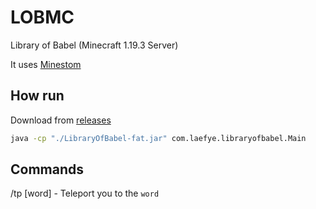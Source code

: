 # LOBMC
Library of Babel (Minecraft 1.19.3 Server)

It uses [Minestom](https://github.com/Minestom/Minestom)
## How run
Download from [releases](https://github.com/Laefye/LOBMC/releases/tag/latest)
```bash
java -cp "./LibraryOfBabel-fat.jar" com.laefye.libraryofbabel.Main
```
## Commands
/tp [word] - Teleport you to the `word`
